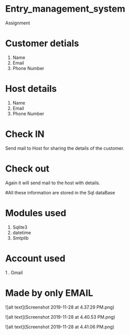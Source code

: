 # Entry_management_system
Assignment
# Customer detials
1. Name
2. Email
3. Phone Number
# Host details
1. Name
2. Email
3. Phone Number

# Check IN
Send mail to Host for sharing the details of the customer.
# Check out
Again it will send mail to the host with details.

#All these information are stored in the Sql dataBase

# Modules used
1. Sqlite3
2. datetime
3. Smtplib

# Account used 
1 . Gmail
# Made by only EMAIL


![alt text](Screenshot 2019-11-28 at 4.37.29 PM.png)

![alt text](Screenshot 2019-11-28 at 4.40.53 PM.png)

![alt text](Screenshot 2019-11-28 at 4.41.06 PM.png)



